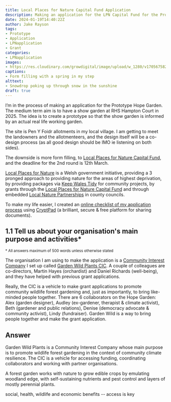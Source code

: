 ```yaml
---
title: Local Places for Nature Capital Fund Application
description: Making an application for the LPN Capital Fund for the Prototype Hope Garden, in the open so others can see the process
date: 2024-01-19T14:40:22Z
author: Jake Rayson
tags: 
- Prototype
- Application
- LPNapplication
- Grant
categories: 
- LPNapplication
images: 
- https://res.cloudinary.com/growdigital/image/upload/w_1280/v1705675827/hope/5912092-snow-snowdrop.jpg
captions: 
- Form filling with a spring in my step
alttext: 
- Snowdrop poking up through snow in the sunshine
draft: true
---
```


I’m in the process of making an application for the Prototype Hope Garden. The medium term aim is to have a show garden at RHS Hampton Court in 2025. The idea is to create a prototype so that the show garden is informed by an actual real life working garden. 

The site is Pen Y Foidr allotments in my local village. I am getting to meet the landowners and the allotmenteers, and the design itself will be a co-design process (as all good design should be IMO ie listening on both sides). 

The downside is more form filling, to [Local Places for Nature Capital Fund](https://www.heritagefund.org.uk/funding/local-places-nature), and the deadline for the 2nd round is 12th March. 

[Local Places for Nature](https://www.gov.wales/evaluation-local-places-nature-2021-22) is a Welsh government initiative, providing a 3 pronged approach to providing nature for the areas of highest deprivation, by providing packages via [Keep Wales Tidy](https://keepwalestidy.cymru/) for community projects, by grants through the [Local Places for Nature Capital Fund](https://www.heritagefund.org.uk/funding/local-places-nature) and through embedded [Local Nature Partnerships](https://lnp.cymru/About-Us) in county councils.

To make my life easier, I created an [online checklist of my application process](https://grwd.cc/hope-app-checklist) using [CryptPad](https://cryptpad.fr) (a brilliant, secure & free platform for sharing documents).

## 1.1 Tell us about your organisation's main purpose and activities*

<small>* All answers maximum of 500 words unless otherwise stated</small>

The organisation I am using to make the application is a [Community Interest Company](https://en.wikipedia.org/wiki/Community_interest_company) I set up called [Garden Wild Plants CIC](https://gardenwild.org.uk/). A couple of colleagues are co-directors, Martin Hayes (orchardist) and Daniel Richards (well-being), and they have helped with previous grant applications.

Really, the CIC is a vehicle to make grant applications to promote community wildlife forest gardening and, just as importantly, to bring like-minded people together. There are 6 collaborators on the Hope Garden: Alex (garden designer), Audley (ex-gardener, therapist & climate activist), Beth (gardener and public relations), Denise (democracy advocate & community activist), Lindy (fundraiser). Garden Wild is a way to bring people together and make the grant application.

## Answer

Garden Wild Plants is a Community Interest Company whose main purpose is to promote wildlife forest gardening in the context of community climate resilience. The CIC is a vehicle for accessing funding, coordinating collaborators and working with partner organisations.

A forest garden works with nature to grow edible crops by emulating woodland edge, with self-sustaining nutrients and pest control and layers of mostly perennial plants.


social, health, wildlife and economic benefits -- access is key
